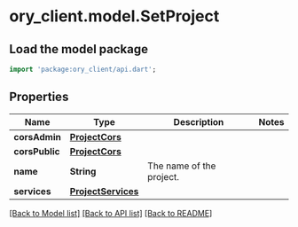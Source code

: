 # ory_client.model.SetProject

## Load the model package
```dart
import 'package:ory_client/api.dart';
```

## Properties
Name | Type | Description | Notes
------------ | ------------- | ------------- | -------------
**corsAdmin** | [**ProjectCors**](ProjectCors.md) |  | 
**corsPublic** | [**ProjectCors**](ProjectCors.md) |  | 
**name** | **String** | The name of the project. | 
**services** | [**ProjectServices**](ProjectServices.md) |  | 

[[Back to Model list]](../README.md#documentation-for-models) [[Back to API list]](../README.md#documentation-for-api-endpoints) [[Back to README]](../README.md)


